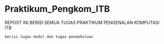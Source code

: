 # Praktikum_Pengkom_ITB
REPOST INI BERISI SEMUA TUGAS PRAKTIKUM PENGENALAN KOMPUTASI ITB

    berisi tugas modul dan tugas pendahuluan
